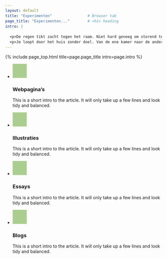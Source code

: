 ```yaml
---
layout: default
title: "Experimenten"                # Browser tab
page_title: "Experimenten..."        # <h1> heading
intro: |
  
  <p>De regen tikt zacht tegen het raam. Niet hard genoeg om storend te zijn, maar net genoeg om op te merken. Het is een geluid dat erbij hoort, alsof het de ruimte vult zonder iets van je te vragen. Buiten zijn de kleuren doffer geworden, bijna grijs.</p>
  <p>Je loopt door het huis zonder doel. Van de ene kamer naar de andere, gewoon om te voelen hoe het is om ergens anders te staan. </p>
---
```


{% include page_top.html 
   title=page.page_title 
   intro=page.intro 
%}

<div class="custom-section">
  
<ul class="article-list">
  <li>
    <img src="/assets/images/global/icon1.svg" alt="Icon" class="link-icon">
    <div class="text">
      <h3>Webpagina’s</h3>
      <p>This is a short intro to the article. It will only take up a few lines and look tidy and balanced.</p>
    </div>
  </li>  <li>
    <img src="/assets/images/global/icon1.svg" alt="Icon" class="link-icon">
    <div class="text">
      <h3>Illustraties</h3>
      <p>This is a short intro to the article. It will only take up a few lines and look tidy and balanced.</p>
    </div>
  </li>  <li>
    <img src="/assets/images/global/icon1.svg" alt="Icon" class="link-icon">
    <div class="text">
      <h3>Essays</h3>
      <p>This is a short intro to the article. It will only take up a few lines and look tidy and balanced.</p>
    </div>
  </li>  <li>
    <img src="/assets/images/global/icon1.svg" alt="Icon" class="link-icon">
    <div class="text">
      <h3>Blogs</h3>
      <p>This is a short intro to the article. It will only take up a few lines and look tidy and balanced.</p>
    </div>
  </li>  
</ul></div>

